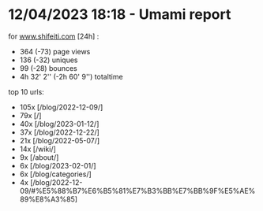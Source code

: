 # 12/04/2023 18:18 - Umami report
for www.shifeiti.com [24h] :

 - 364 (-73) page views
 - 136 (-32) uniques
 - 99 (-28) bounces
 - 4h 32' 2'' (-2h 60' 9'') totaltime


top 10 urls:
 - 105x [/blog/2022-12-09/]
 - 79x [/]
 - 40x [/blog/2023-01-12/]
 - 37x [/blog/2022-12-22/]
 - 21x [/blog/2022-05-07/]
 - 14x [/wiki/]
 - 9x [/about/]
 - 6x [/blog/2023-02-01/]
 - 6x [/blog/categories/]
 - 4x [/blog/2022-12-09/#%E5%88%B7%E6%B5%81%E7%B3%BB%E7%BB%9F%E5%AE%89%E8%A3%85]


